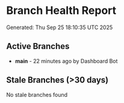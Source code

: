 # Branch Health Report
Generated: Thu Sep 25 18:10:35 UTC 2025

## Active Branches
- **main** - 22 minutes ago by Dashboard Bot

## Stale Branches (>30 days)
No stale branches found
